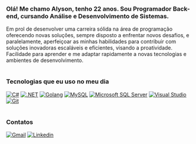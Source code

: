 ### Olá! Me chamo Alyson, tenho 22 anos. Sou Programador Back-end, cursando Análise e Desenvolvimento de Sistemas.

Em prol de desenvolver uma carreira sólida na área de programação oferecendo novas soluções, sempre disposto a enfrentar novos desafios, e paralelamente, aperfeiçoar as minhas habilidades para contribuir com soluções inovadoras escaláveis e eficientes, visando a proatividade. Facilidade para aprender e me adaptar rapidamente a novas tecnologias e ambientes de desenvolvimento.

#
### Tecnologias que eu uso no meu dia

[![C#](https://img.shields.io/badge/C%23-239120?style=for-the-badge&logo=c-sharp&logoColor=white)]()
[![.NET](https://img.shields.io/badge/.NET-512BD4.svg?style=for-the-badge&logo=dotnet&logoColor=white)]()
[![Golang](https://img.shields.io/badge/Go-00ADD8?style=for-the-badge&logo=go&logoColor=white)]()
[![MySQL](https://img.shields.io/badge/MySQL-4479A1.svg?style=for-the-badge&logo=MySQL&logoColor=white)]()
[![Microsoft SQL Server](https://img.shields.io/badge/Microsoft%20SQL%20Server-CC2927.svg?style=for-the-badge&logo=Microsoft-SQL-Server&logoColor=white)]()
[![Visual Studio](https://img.shields.io/badge/Visual%20Studio-5C2D91.svg?style=for-the-badge&logo=Visual-Studio&logoColor=white)]()
[![Git](https://img.shields.io/badge/GIT-E44C30?style=for-the-badge&logo=git&logoColor=white)]()

#
### Contatos
[![Gmail](https://img.shields.io/badge/Gmail-D14836?style=for-the-badge&logo=gmail&logoColor=white)](mailto:alysonsouza36@gmail.com)
[![Linkedin](https://img.shields.io/badge/LinkedIn-0A66C2.svg?style=for-the-badge&logo=LinkedIn&logoColor=white)](https://www.linkedin.com/in/alyson-souza-0959a025b/)
#
